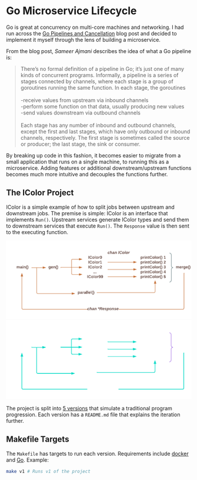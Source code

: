 # Go Microservice Lifecycle

Go is great at concurrency on multi-core machines and networking. I had run
across the [Go Pipelines and Cancellation][] blog post and decided to implement
it myself through the lens of building a microservice.

From the blog post, *Sameer Ajmani* describes the idea of what a Go pipeline is:

> There’s no formal definition of a pipeline in Go; it’s just one of many kinds
> of concurrent programs. Informally, a pipeline is a series of stages connected
> by channels, where each stage is a group of goroutines running the same
> function. In each stage, the goroutines\
> \
> -receive values from upstream via inbound channels\
> -perform some function on that data, usually producing new values\
> -send values downstream via outbound channels\
> \
> Each stage has any number of inbound and outbound channels, except the first
> and last stages, which have only outbound or inbound channels, respectively.
> The first stage is sometimes called the source or producer; the last stage,
> the sink or consumer.

By breaking up code in this fashion, it becomes easier to migrate from a small
application that runs on a single machine, to running this as a microservice.
Adding features or additional downstream/upstream functions becomes much more
intuitive and decouples the functions further.

## The IColor Project

IColor is a simple example of how to split jobs between upstream and downstream
jobs. The premise is simple: IColor is an interface that implements `Run()`.
Upstream services generate IColor types and send them to downstream services
that execute `Run()`. The `Response` value is then sent to the executing
function.

![IColor Flow Chart](./docs/IColor-pipeline-light.png#gh-light-mode-only)
![IColor Flow Chart](./docs/IColor-pipeline-dark.png#gh-dark-mode-only)

The project is split into [5 versions][] that simulate a traditional program
progression. Each version has a `README.md` file that explains the iteration
further.

## Makefile Targets

The `Makefile` has targets to run each version. Requirements include [docker][]
and [Go][]. Example:

```bash
make v1 # Runs v1 of the project
```

[5 versions]: https://www.cortex.io/content/the-5-stages-of-the-microservice-life-cycle-and-the-best-tools-to-optimize-them
[docker]: https://www.docker.com/
[Go]: https://go.dev/
[Go Pipelines and Cancellation]: https://go.dev/blog/pipelines
